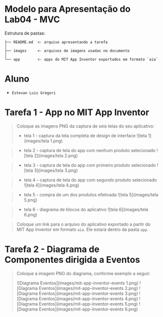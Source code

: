 # Modelo para Apresentação do Lab04 - MVC

Estrutura de pastas:

~~~
├── README.md  <- arquivo apresentando a tarefa
│
├── images     <- arquivos de imagens usadas no documento
│
└── app        <- apps do MIT App Inventor exportados em formato `aia`
~~~

# Aluno
* `Estevan Luis Gregori`

# Tarefa 1 - App no MIT App Inventor

> Coloque as imagens PNG da captura de seis telas do seu aplicativo:
> * tela 1 - captura da tela completa de design de interface
> ![tela 1](images/tela 1.png)

> * tela 2 - captura de tela do app com nenhum produto selecionado
> ![tela 2](images/tela 2.png)

> * tela 3 - captura de tela do app com primeiro produto selecionado
> ![tela 3](images/tela 3.png)

> * tela 4 - captura de tela do app com segundo produto selecionado
> ![tela 4](images/tela 4.png)

> * tela 5 - compra de um dos produtos efetivada
> ![tela 5](images/tela 5.png)

> * tela 6 - diagrama de blocos do aplicativo
> ![tela 6](images/tela 6.png)

> Coloque um link para o arquivo do aplicativo exportado a partir do MIT App Inventor em formato `aia`. Ele estará dentro da pasta `app`.

# Tarefa 2 - Diagrama de Componentes dirigida a Eventos

> Coloque a imagem PNG do diagrama, conforme exemplo a seguir:
>
> ![Diagrama Eventos](images/mit-app-inventor-events 1.png)
> ![Diagrama Eventos](images/mit-app-inventor-events 2.png)
> ![Diagrama Eventos](images/mit-app-inventor-events 3.png)
> ![Diagrama Eventos](images/mit-app-inventor-events 4.png)
> ![Diagrama Eventos](images/mit-app-inventor-events 5.png)
> ![Diagrama Eventos](images/mit-app-inventor-events 6.png)
